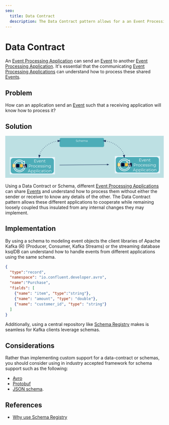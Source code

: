 ```yaml
---
seo:
  title: Data Contract
  description: The Data Contract pattern allows for a an Event Processing Application to send an event to another application and the receiver will know how to process it.
---
```


# Data Contract 

An [Event Processing Application](../event-processing/event-processing-application.md) can send an [Event](../event/event.md) to another [Event Processing Application](../event-processing/event-processing-application.md).  It's essential that the communicating [Event Processing Applications](..event-processing/event-processing-application.md) can understand how to process these shared [Events](../event/event.md).


## Problem
How can an application send an [Event](../event/event.md) such that a receiving application will know how to process it?

## Solution
![data-contract](../img/data-contract.png)

Using a Data Contract or Schema, different [Event Processing Applications](../event-processing/event-processing-application.md) can share [Events](../event/event.md) and understand how to process them without either the sender or receiver to know any details of the other.  The Data Contract pattern allows these different applications to cooperate while remaining loosely coupled thus insulated from any internal changes they may implement.

## Implementation

By using a schema to modeling event objects the client libraries of Apache Kafka (R) (Producer, Consumer, Kafka Streams) or the streaming database ksqlDB can understand how to handle events from different applications using the same schema.

```json
{
  "type":"record",
  "namespace": "io.confluent.developer.avro",
  "name":"Purchase",
  "fields": [
    {"name": "item", "type":"string"},
    {"name": "amount", "type": "double"},
    {"name": "customer_id", "type": "string"}
  ]
}
```

Additionally, using a central repository like [Schema Registry](https://docs.confluent.io/platform/current/schema-registry/index.html) makes is seamless for Kafka clients leverage schemas.

## Considerations

Rather than implementing custom support for a data-contract or schemas, you should consider using in industry accepted framework for schema support such as the following:

* [Avro](https://avro.apache.org/docs/current/spec.html) 
* [Protobuf](https://developers.google.com/protocol-buffers)
* [JSON schema](https://json-schema.org/).

## References
* [Why use Schema Registry](https://www.confluent.io/blog/schema-registry-kafka-stream-processing-yes-virginia-you-really-need-one/)
